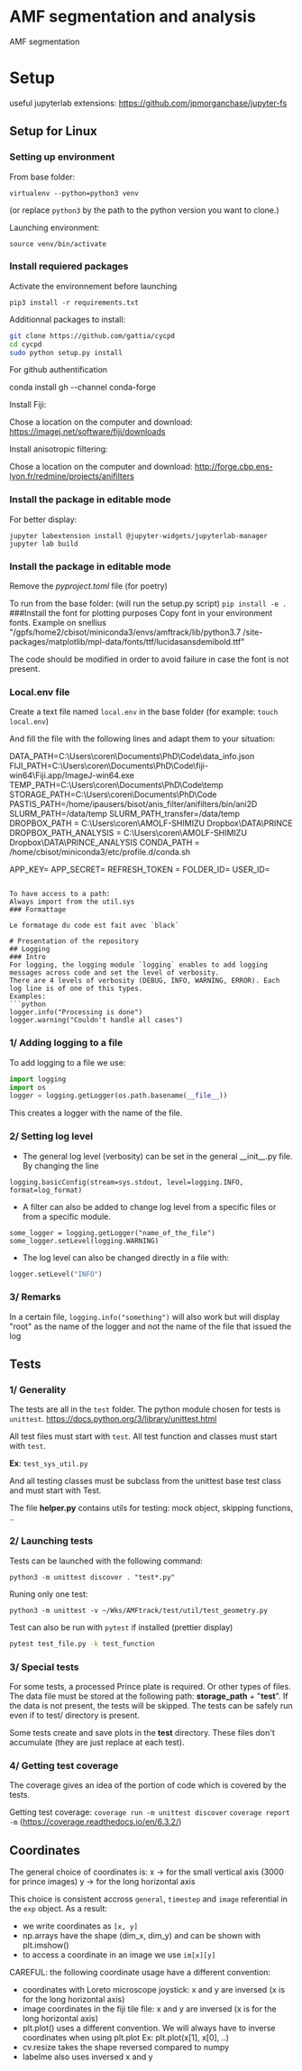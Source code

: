 # AMF segmentation and analysis
AMF segmentation


# Setup

[//]: # (## Setup with conda)

[//]: # (*For the script*)

[//]: # ()
[//]: # (```bash)

[//]: # (conda install -c open3d-admin open3d==0.9.0)

[//]: # (conda install -c anaconda scipy)

[//]: # (conda install -c anaconda pandas)

[//]: # (conda install -c anaconda networkx)

[//]: # (conda install -c conda-forge matplotlib)

[//]: # (pip install pymatreader)

[//]: # (conda install -c anaconda numpy)

[//]: # (conda install -c conda-forge opencv)

[//]: # (pip install imageio #use pip here to avoid conflict)

[//]: # (conda install -c conda-forge jupyterlab)

[//]: # (pip install pycpd)

[//]: # (pip install cython)

[//]: # (git clone https://github.com/gattia/cycpd)

[//]: # (cd cycpd)

[//]: # (sudo python setup.py install)

[//]: # (pip install bresenham)

[//]: # (conda install scikit-image)

[//]: # (conda install -c conda-forge scikit-learn )

[//]: # (pip install Shapely)

[//]: # (pip install tqdm)

[//]: # (pip install dropbox)

[//]: # (pip install imageio-ffmpeg)

[//]: # (```)

[//]: # (<!-- - conda install -c anaconda ipykernel -->)

[//]: # ()
[//]: # (*For nice display*)

[//]: # (```bash)

[//]: # (conda install -c conda-forge ipympl)

[//]: # (conda install -c conda-forge nodejs)

[//]: # (conda install -c conda-forge/label/gcc7 nodejs)

[//]: # (conda install -c conda-forge/label/cf201901 nodejs)

[//]: # (conda install -c conda-forge/label/cf202003 nodejs)

[//]: # (jupyter labextension install @jupyter-widgets/jupyterlab-manager)

[//]: # (jupyter lab build)

[//]: # (```)

useful jupyterlab extensions:
https://github.com/jpmorganchase/jupyter-fs

## Setup for Linux

### Setting up environment

From base folder:
```
virtualenv --python=python3 venv
```
(or replace `python3` by the path to the python version you want to clone.)

Launching environment:

```
source venv/bin/activate
```

### Install requiered packages

Activate the environnement before launching

`pip3 install -r requirements.txt`

Additionnal packages to install:

```bash
git clone https://github.com/gattia/cycpd
cd cycpd
sudo python setup.py install
```

For github authentification 

conda install gh --channel conda-forge 

Install Fiji:

Chose a location on the computer and download:
https://imagej.net/software/fiji/downloads

Install anisotropic filtering:

Chose a location on the computer and download:
http://forge.cbp.ens-lyon.fr/redmine/projects/anifilters

### Install the package in editable mode

For better display:

`jupyter labextension install @jupyter-widgets/jupyterlab-manager`
`jupyter lab build`

### Install the package in editable mode
Remove the *pyproject.toml* file (for poetry)

To run from the base folder:
(will run the setup.py script)
`pip install -e .`
###Install the font for plotting purposes
Copy font in your environment fonts. Example on snellius "/gpfs/home2/cbisot/miniconda3/envs/amftrack/lib/python3.7
/site-packages/matplotlib/mpl-data/fonts/ttf/lucidasansdemibold.ttf"

The code should be modified in order to avoid failure in case the font is not present.
### Local.env file

Create a text file named `local.env` in the base folder
(for example: `touch local.env`)

And fill the file with the following lines and adapt them to your situation:

DATA_PATH=C:\Users\coren\Documents\PhD\Code\data_info.json
FIJI_PATH=C:\Users\coren\Documents\PhD\Code\fiji-win64\Fiji.app/ImageJ-win64.exe
TEMP_PATH=C:\Users\coren\Documents\PhD\Code\temp
STORAGE_PATH=C:\Users\coren\Documents\PhD\Code
PASTIS_PATH=/home/ipausers/bisot/anis_filter/anifilters/bin/ani2D
SLURM_PATH=/data/temp
SLURM_PATH_transfer=/data/temp
DROPBOX_PATH = C:\Users\coren\AMOLF-SHIMIZU Dropbox\DATA\PRINCE
DROPBOX_PATH_ANALYSIS = C:\Users\coren\AMOLF-SHIMIZU Dropbox\DATA\PRINCE_ANALYSIS
CONDA_PATH = /home/cbisot/miniconda3/etc/profile.d/conda.sh

APP_KEY=
APP_SECRET= 
REFRESH_TOKEN = 
FOLDER_ID=
USER_ID= 
```

To have access to a path: 
Always import from the util.sys
### Formattage

Le formatage du code est fait avec `black`

# Presentation of the repository
## Logging
### Intro
For logging, the logging module `logging` enables to add logging messages across code and set the level of verbosity.
There are 4 levels of verbosity (DEBUG, INFO, WARNING, ERROR). Each log line is of one of this types.
Examples: 
```python
logger.info("Processing is done")
logger.warning("Couldn't handle all cases")
```
### 1/ Adding logging to a file
To add logging to a file we use:

``` python
import logging
import os
logger = logging.getLogger(os.path.basename(__file__))
```
This creates a logger with the name of the file.
### 2/ Setting log level
- The general log level (verbosity) can be set in the general \_\_init\_\_.py file.
By changing the line
```
logging.basicConfig(stream=sys.stdout, level=logging.INFO, format=log_format)
```

- A filter can also be added to change log level from a specific files or from a specific module.
```
some_logger = logging.getLogger("name_of_the_file")
some_logger.setLevel(logging.WARNING)
```

- The log level can also be changed directly in a file with:
```python
logger.setLevel("INFO")
```

### 3/ Remarks

In a certain file, `logging.info("something")` will also work but will display "root" as the name of the logger and not the name of the file that issued the log

## Tests

### 1/ Generality
The tests are all in the `test` folder.
The python module chosen for tests is `unittest`.
https://docs.python.org/3/library/unittest.html

All test files must start with `test`. All test function and classes must start with `test`.

**Ex**: `test_sys_util.py`

And all testing classes must be subclass from the unittest base test class and must start with Test.

The file **helper.py** contains utils for testing: mock object, skipping functions, ..

### 2/ Launching tests
Tests can be launched with the following command:
```
python3 -m unittest discover . "test*.py"
```

Runing only one test:
```
python3 -m unittest -v ~/Wks/AMFtrack/test/util/test_geometry.py
```

Test can also be run with `pytest` if installed (prettier display)
```bash
pytest test_file.py -k test_function
```

### 3/ Special tests
For some tests, a processed Prince plate is required. Or other types of files.
The data file must be stored at the following path:
**storage_path** + "**test**".
If the data is not present, the tests will be skipped.
The tests can be safely run even if to test/ directory is present.

Some tests create and save plots in the **test** directory.
These files don't accumulate (they are just replace at each test).

### 4/ Getting test coverage
The coverage gives an idea of the portion of code which is covered by the tests.

Getting test coverage:
`coverage run -m unittest discover`
`coverage report -m`
(https://coverage.readthedocs.io/en/6.3.2/)


## Coordinates

The general choice of coordinates is:
x -> for the small vertical axis (3000 for prince images)
y -> for the long horizontal axis

This choice is consistent accross `general`, `timestep` and `image` referential in the `exp` object.
As a result:
- we write coordinates as `[x, y]`
- np.arrays have the shape (dim_x, dim_y) and can be shown with plt.imshow()
- to access a coordinate in an image we use `im[x][y]`

CAREFUL: the following coordinate usage have a different convention:
- coordinates with Loreto microscope joystick: x and y are inversed (x is for the long horizontal axis)
- image coordinates in the fiji tile file: x and y are inversed (x is for the long horizontal axis)
- plt.plot() uses a different convention. We will always have to inverse coordinates when using plt.plot
Ex: plt.plot(x[1], x[0], ..)
- cv.resize takes the shape reversed compared to numpy
- labelme also uses inversed x and y